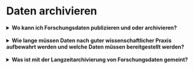 # Daten archivieren


<details markdown="block">
  <summary><b>Wo kann ich Forschungsdaten publizieren und oder archivieren?</b></summary>

[Re3data](https://www.re3data.org/) als Repositorien-Lexikon bietet einen umfassenden Überblick über generische wie auch fachspezifische Repositorien für die Veröffentlichung und Archivierung von Forschungsdaten.
<br>
Zudem besteht die Möglichkeit, Forschungsdaten über Data Journals zu publizieren. Eine Übersicht von Data Journals finden Sie [hier](https://www.forschungsdaten.org/index.php/Data_Journals).
<br>
Im Rahmen der Datenpublikation oder Datenarchivierung bei externen Repositorien erfolgt unter Umständen eine Datenkuratierung.

</details>
<br>

<details markdown="block">
  <summary><b>Wie lange müssen Daten nach guter wissenschaftlicher Praxis aufbewahrt werden und welche Daten müssen bereitgestellt werden?</b></summary>

Der DFG-Kodex zur Guten wissenschaftlichen Praxis ist hier relativ genau. In der Leitlinie 17 Archivierung heißt es:
<br>
Wenn wissenschaftliche Erkenntnisse öffentlich zugänglich gemacht werden, werden die zugrunde liegenden Forschungsdaten (in der Regel Rohdaten) – abhängig vom jeweiligen Fachgebiet – in der Regel für einen Zeitraum von zehn Jahren zugänglich und nachvollziehbar in der Einrichtung, wo sie entstanden sind, oder in standortübergreifenden Repositorien aufbewahrt. In begründeten Fällen können verkürzte Aufbewahrungsfristen angemessen sein; die entsprechenden Gründe werden nachvollziehbar beschrieben. Die Aufbewahrungsfrist beginnt mit dem Datum der Herstellung des öffentlichen Zugangs.
<br>
Quelle: Deutsche Forschungsgemeinschaft (2019). Leitlinien zur Sicherung guter wissenschaftlicher Praxis. Kodex. <https://doi.org/10.5281/zenodo.6472827>

</details>
<br>

<details markdown="block">
  <summary><b>Was ist mit der Langzeitarchivierung von Forschungsdaten gemeint?</b></summary>

In Ergänzung und Abgrenzung zur Leitlinie 17 des DFG-Kodex zur Guten wissenschaftlichen Praxis und der Aufbewahrungspflicht von 10 Jahren können und sollten relevante Forschungsdaten auch langfristig aufbewahrt und verfügbar gemacht werden.
<br>
"'Langzeit' ist ein Hilfswort für die Beschreibung eines nicht näher fixierten Zeitraumes, in dem technologische und soziokulturelle Veränderungen eintreten können, die den Erhalt, den Zugriff auf, die Recherche in und die Nachnutzung von digitalen Forschungsdaten beeinflussen können. Die digitale Langzeitarchivierung umfasst demnach eine Reihe von Maßnahmen, die geplant, kontrolliert und vorgenommen werden müssen." (Biernacka K. et al.: Train-the-Trainer-Konzept zum Thema Forschungsdatenmanagement. Version 4.0, https://doi.org/10.5281/zenodo.5773203, S. 88-89)
<br>
In NRW erarbeitet die [Landesinitiative Langzeitverfügbarkeit](https://www.lzv.nrw/) - LZV.nrw hochschulübergreifende Lösungen im Rahmen der Digitalisierungsoffensive des Landes NRW.

</details>
<br>
